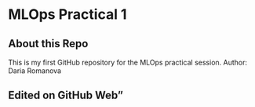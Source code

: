 # MLOps Practical 1
## About this Repo
This is my first GitHub repository for the MLOps practical session.
Author: Daria Romanova
## Edited on GitHub Web”
